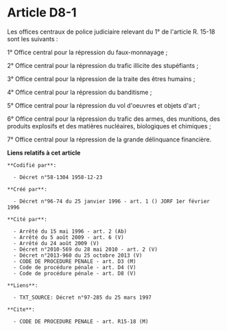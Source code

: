 # Article D8-1

Les offices centraux de police judiciaire relevant du 1° de l'article R. 15-18 sont les suivants :

1° Office central pour la répression du faux-monnayage ;

2° Office central pour la répression du trafic illicite des stupéfiants ;

3° Office central pour la répression de la traite des êtres humains ;

4° Office central pour la répression du banditisme ;

5° Office central pour la répression du vol d'oeuvres et objets d'art ;

6° Office central pour la répression du trafic des armes, des munitions, des produits explosifs et des matières nucléaires,
biologiques et chimiques ;

7° Office central pour la répression de la grande délinquance financière.

**Liens relatifs à cet article**

	**Codifié par**:

	  - Décret n°58-1304 1958-12-23

	**Créé par**:

	  - Décret n°96-74 du 25 janvier 1996 - art. 1 () JORF 1er février 1996

	**Cité par**:

	  - Arrêté du 15 mai 1996 - art. 2 (Ab)
	  - Arrêté du 5 août 2009 - art. 6 (V)
	  - Arrêté du 24 août 2009 (V)
	  - Décret n°2010-569 du 28 mai 2010 - art. 2 (V)
	  - Décret n°2013-960 du 25 octobre 2013 (V)
	  - CODE DE PROCEDURE PENALE - art. D3 (M)
	  - Code de procédure pénale - art. D4 (V)
	  - Code de procédure pénale - art. D8 (V)

	**Liens**:

	  - TXT_SOURCE: Décret n°97-285 du 25 mars 1997

	**Cite**:

	  - CODE DE PROCEDURE PENALE - art. R15-18 (M)
